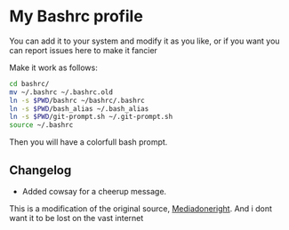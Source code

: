 
# My Bashrc profile


You can add it to your system and modify it as you like, or if you want you can report issues here to make it fancier 

Make it work as follows:

```bash
cd bashrc/
mv ~/.bashrc ~/.bashrc.old
ln -s $PWD/bashrc ~/bashrc/.bashrc 
ln -s $PWD/bash_alias ~/.bash_alias
ln -s $PWD/git-prompt.sh ~/.git-prompt.sh
source ~/.bashrc
```

Then you will have a colorfull bash prompt.

## Changelog

- Added cowsay for a cheerup message.




This is a modification of the original source, [Mediadoneright](http://mediadoneright.com/content/ultimate-git-ps1-bash-prompt).
And i dont want it to be lost on the vast internet
